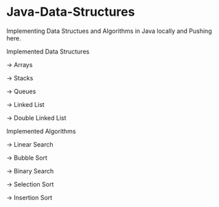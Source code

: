 # Java-Data-Structures

Implementing Data Structues and Algorithms in Java locally and Pushing here.

Implemented Data Structures

 -> Arrays
 
 -> Stacks
 
 -> Queues
 
 -> Linked List
 
 -> Double Linked List
 
 
Implemented Algorithms

 -> Linear Search
 
 -> Bubble Sort
 
 -> Binary Search
 
 -> Selection Sort
 
 -> Insertion Sort
